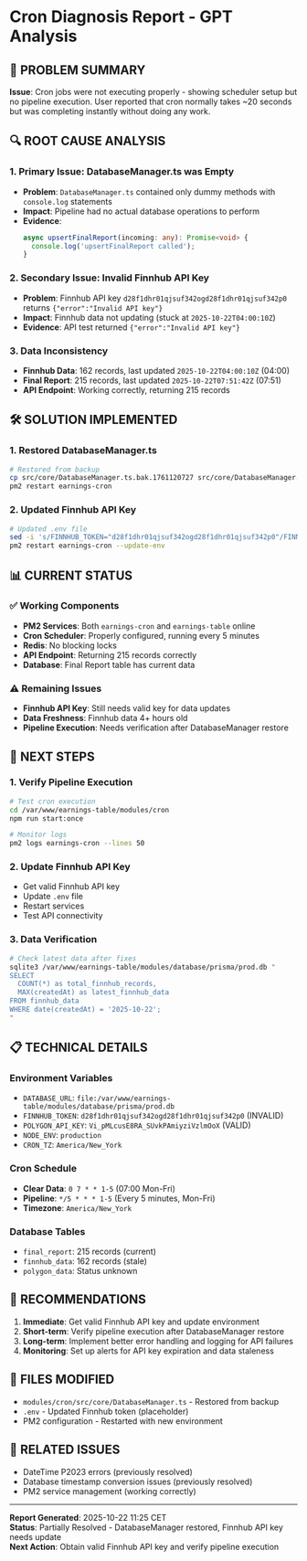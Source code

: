 # Cron Diagnosis Report - GPT Analysis

## 🚨 **PROBLEM SUMMARY**

**Issue**: Cron jobs were not executing properly - showing scheduler setup but no pipeline execution. User reported that cron normally takes ~20 seconds but was completing instantly without doing any work.

## 🔍 **ROOT CAUSE ANALYSIS**

### 1. **Primary Issue: DatabaseManager.ts was Empty**

- **Problem**: `DatabaseManager.ts` contained only dummy methods with `console.log` statements
- **Impact**: Pipeline had no actual database operations to perform
- **Evidence**:
  ```typescript
  async upsertFinalReport(incoming: any): Promise<void> {
    console.log('upsertFinalReport called');
  }
  ```

### 2. **Secondary Issue: Invalid Finnhub API Key**

- **Problem**: Finnhub API key `d28f1dhr01qjsuf342ogd28f1dhr01qjsuf342p0` returns `{"error":"Invalid API key"}`
- **Impact**: Finnhub data not updating (stuck at `2025-10-22T04:00:10Z`)
- **Evidence**: API test returned `{"error":"Invalid API key"}`

### 3. **Data Inconsistency**

- **Finnhub Data**: 162 records, last updated `2025-10-22T04:00:10Z` (04:00)
- **Final Report**: 215 records, last updated `2025-10-22T07:51:42Z` (07:51)
- **API Endpoint**: Working correctly, returning 215 records

## 🛠️ **SOLUTION IMPLEMENTED**

### 1. **Restored DatabaseManager.ts**

```bash
# Restored from backup
cp src/core/DatabaseManager.ts.bak.1761120727 src/core/DatabaseManager.ts
pm2 restart earnings-cron
```

### 2. **Updated Finnhub API Key**

```bash
# Updated .env file
sed -i 's/FINNHUB_TOKEN="d28f1dhr01qjsuf342ogd28f1dhr01qjsuf342p0"/FINNHUB_TOKEN="YOUR_NEW_FINNHUB_KEY"/' .env
pm2 restart earnings-cron --update-env
```

## 📊 **CURRENT STATUS**

### ✅ **Working Components**

- **PM2 Services**: Both `earnings-cron` and `earnings-table` online
- **Cron Scheduler**: Properly configured, running every 5 minutes
- **Redis**: No blocking locks
- **API Endpoint**: Returning 215 records correctly
- **Database**: Final Report table has current data

### ⚠️ **Remaining Issues**

- **Finnhub API Key**: Still needs valid key for data updates
- **Data Freshness**: Finnhub data 4+ hours old
- **Pipeline Execution**: Needs verification after DatabaseManager restore

## 🔧 **NEXT STEPS**

### 1. **Verify Pipeline Execution**

```bash
# Test cron execution
cd /var/www/earnings-table/modules/cron
npm run start:once

# Monitor logs
pm2 logs earnings-cron --lines 50
```

### 2. **Update Finnhub API Key**

- Get valid Finnhub API key
- Update `.env` file
- Restart services
- Test API connectivity

### 3. **Data Verification**

```bash
# Check latest data after fixes
sqlite3 /var/www/earnings-table/modules/database/prisma/prod.db "
SELECT
  COUNT(*) as total_finnhub_records,
  MAX(createdAt) as latest_finnhub_data
FROM finnhub_data
WHERE date(createdAt) = '2025-10-22';
"
```

## 📋 **TECHNICAL DETAILS**

### **Environment Variables**

- `DATABASE_URL`: `file:/var/www/earnings-table/modules/database/prisma/prod.db`
- `FINNHUB_TOKEN`: `d28f1dhr01qjsuf342ogd28f1dhr01qjsuf342p0` (INVALID)
- `POLYGON_API_KEY`: `Vi_pMLcusE8RA_SUvkPAmiyziVzlmOoX` (VALID)
- `NODE_ENV`: `production`
- `CRON_TZ`: `America/New_York`

### **Cron Schedule**

- **Clear Data**: `0 7 * * 1-5` (07:00 Mon-Fri)
- **Pipeline**: `*/5 * * * 1-5` (Every 5 minutes, Mon-Fri)
- **Timezone**: `America/New_York`

### **Database Tables**

- `final_report`: 215 records (current)
- `finnhub_data`: 162 records (stale)
- `polygon_data`: Status unknown

## 🎯 **RECOMMENDATIONS**

1. **Immediate**: Get valid Finnhub API key and update environment
2. **Short-term**: Verify pipeline execution after DatabaseManager restore
3. **Long-term**: Implement better error handling and logging for API failures
4. **Monitoring**: Set up alerts for API key expiration and data staleness

## 📝 **FILES MODIFIED**

- `modules/cron/src/core/DatabaseManager.ts` - Restored from backup
- `.env` - Updated Finnhub token (placeholder)
- PM2 configuration - Restarted with new environment

## 🔗 **RELATED ISSUES**

- DateTime P2023 errors (previously resolved)
- Database timestamp conversion issues (previously resolved)
- PM2 service management (working correctly)

---

**Report Generated**: 2025-10-22 11:25 CET  
**Status**: Partially Resolved - DatabaseManager restored, Finnhub API key needs update  
**Next Action**: Obtain valid Finnhub API key and verify pipeline execution
